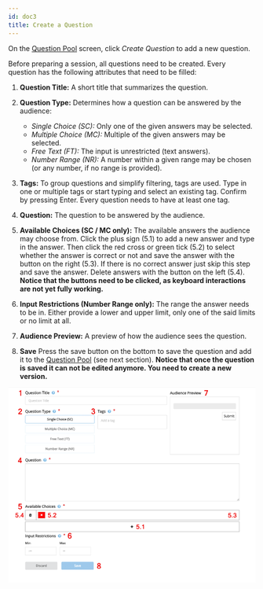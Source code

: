 ```yaml
---
id: doc3
title: Create a Question
---
```


On the [Question Pool](doc5.md) screen, click _Create Question_ to add a new question.

Before preparing a session, all questions need to be created. Every question has the following attributes that need to be filled:

1. **Question Title:** A short title that summarizes the question.

2. **Question Type:** Determines how a question can be answered by the audience:
   * _Single Choice (SC):_ Only one of the given answers may be selected.
   * _Multiple Choice (MC):_ Multiple of the given answers may be selected.
   * _Free Text (FT):_ The input is unrestricted (text answers).
   * _Number Range (NR):_ A number within a given range may be chosen (or any number, if no range is provided).

3. **Tags:** To group questions and simplify filtering, tags are used. Type in one or multiple tags or start typing and select an existing tag. Confirm by pressing Enter. Every question needs to have at least one tag.

4. **Question:** The question to be answered by the audience.

5. **Available Choices (SC / MC only):** The available answers the audience may choose from. Click the plus sign (5.1) to add a new answer and type in the answer. Then click the red cross or green tick (5.2) to select whether the answer is correct or not and save the answer with the button on the right (5.3). If there is no correct answer just skip this step and save the answer. Delete answers with the button on the left (5.4). **Notice that the buttons need to be clicked, as keyboard interactions are not yet fully working.**

6. **Input Restrictions (Number Range only):** The range the answer needs to be in. Either provide a lower and upper limit, only one of the said limits or no limit at all.

7. **Audience Preview:** A preview of how the audience sees the question.

8. **Save** Press the save button on the bottom to save the question and add it to the [Question Pool](doc5.md) (see next section). **Notice that once the question is saved it can not be edited anymore. You need to create a new version.**

![Create Question](assets/create_question.png)
